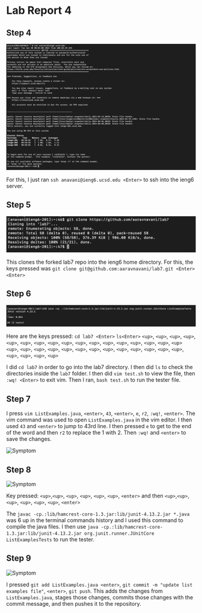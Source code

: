# Lab Report 4

## Step 4

![Symptom](lab4-1.png)

For this, I just ran ```ssh anavani@ieng6.ucsd.edu <Enter>``` to ssh into the ieng6 server. 

## Step 5

![Symptom](lab4-2.png)

This clones the forked lab7 repo into the ieng6 home directory. For this, the keys pressed was ```git clone git@github.com:aaravnavani/lab7.git <Enter> <Enter>```  


## Step 6

![Symptom](lab4-3.png)

Here are the keys pressed: 
```cd lab7 <Enter>```
```ls<Enter>```
```<up>```, ```<up>```, ```<up>```, ```<up>```, ```<up>```, ```<up>```, ```<up>```, ```<up>```, ```<up>```, ```<up>```, ```<up>```, ```<up>```, ```<up>```, ```<up>```, ```<up>```, ```<up>```, ```<up>```
```<up>```, ```<up>```, ```<up>```, ```<up>```, ```<up>```, ```<up>```, ```<up>```, ```<up>```, ```<up>```, ```<up>```, ```<up>```, ```<up>```, ```<up>```, ```<up>```, ```<up>```, ```<up>```, ```<up>```

I did ```cd lab7``` in order to go into the lab7 directory. I then did ```ls``` to check the directories inside the ```lab7``` folder. I then did ```vim test.sh``` to view the file, then ```:wq! <Enter>``` to exit vim. Then I ran, ```bash test.sh``` to run the tester file. 

## Step 7

I press ```vim ListExamples.java```, ```<enter>```, ```43```, ```<enter>```, ```e```, ```r2```, ```:wq!```, ```<enter>```. 
The vim command was used to open ```ListExamples.java``` in the vim editor. 
I then used ```43``` and ```<enter>``` to jump to 43rd line. 
I then pressed ```e``` to get to the end of the word and then ```r2``` to replace the 1 with 2. Then ```:wq!``` and ```<enter>``` to save the changes. 

![Symptom](lab4-4.png)

## Step 8

![Symptom](lab4-5.png)

Key pressed: ```<up>```,```<up>```, ```<up>```, ```<up>```, ```<up>```, ```<up>```, ```<enter>``` and then ```<up>```,```<up>```, ```<up>```, ```<up>```, ```<up>```, ```<up>```, ```<enter>```

The ```javac -cp.:lib/hamcrest-core-1.3.jar:lib/junit-4.13.2.jar *.java``` was 6 up in the terminal commands history and I used this command to compile the java files. I then use ```java -cp.:lib/hamcrest-core-1.3.jar:lib/junit-4.13.2.jar org.junit.runner.JUnitCore ListExamplesTests``` to run the tester. 

## Step 9

![Symptom](lab4-6.png)

I pressed ```git add ListExamples.java <enter>```, ```git commit -m "update list examples file"```, ```<enter>```, ```git push```. This adds the changes from ```ListExamples.java```, stages those changes, commits those changes with the commit message, and then pushes it to the repository.  
